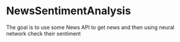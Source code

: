 # NewsSentimentAnalysis
The goal is to use some News API to get news and then using neural network check their sentiment
